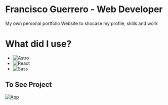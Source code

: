 # Francisco Guerrero - Web Developer

My own personal portfolio Website to shocase my profile, skills and work

# What did I use?

- ![Astro](https://img.shields.io/badge/-Astro-0A1A2F?style=flat&logo=astro)
- ![React](https://img.shields.io/badge/-React-0A1A2F?style=flat&logo=react)
- ![Sass](https://img.shields.io/badge/-Sass-0A1A2F?style=flat&logo=sass)

## To See Project

[![App](https://img.shields.io/badge/App-informational?style=for-the-badge&logo=netlify&logoColor=fff&color=23272d)](https://portfolio-fg.netlify.app/)
